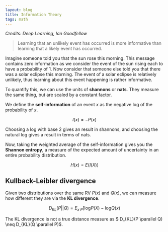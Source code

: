 ```yaml
---
layout: blog
title: Information Theory
tags: math
---
```

*Credits: Deep Learning, Ian Goodfellow*

> Learning that an unlikely event has occurred is more informative than learning that a likely event has occurred.

Imagine someone told you that the sun rose this morning. This message contains zero information as we consider the event of the sun rising each to have a probability of 1. Now consider that someone else told you that there was a solar eclipse this morning. The event of a solar eclipse is relatively unlikely, thus learning about this event happening is rather informative.

To quantify this, we can use the units of **shannons** or **nats**. They measure the same thing, but are scaled by a constant factor.

We define the **self-information** of an event $x$ as the negative log of the probability of $x$.

$$ I(x) = -P(x) $$

Choosing a log with base 2 gives an result in shannons, and choosing the natural log gives a result in terms of nats.

Now, taking the weighted average of the self-information gives you the **Shannon entropy**, a measure of the expected amount of uncertainty in an entire probability distribution.

$$ H(x) = E(I(X)) $$

## Kullback-Leibler divergence

Given two distributions over the same RV $P(x)$ and $Q(x)$, we can measure how different they are via the **KL divergence**. 

$$ D_{KL}(P||Q) = E_{x ~ P}[\text{log} P(X) - \text{log} Q(x)$$

The KL divergence is not a true distance measure as $ D_{KL}(P \parallel Q) \neq D_{KL}(Q \parallel P)$.
